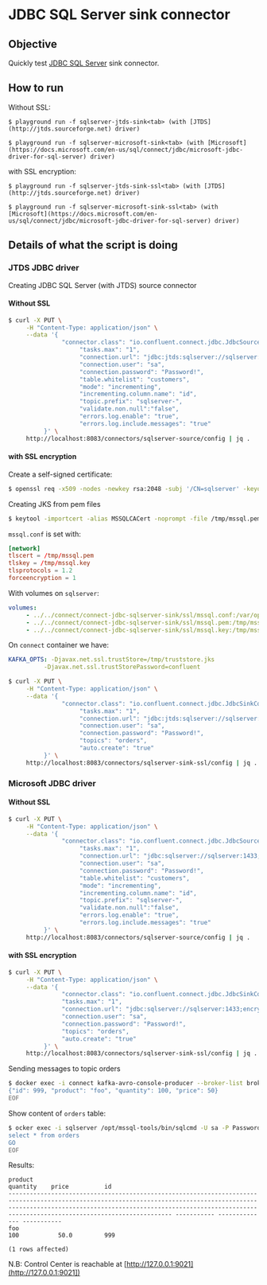 # JDBC SQL Server sink connector



## Objective

Quickly test [JDBC SQL Server](https://docs.confluent.io/current/connect/kafka-connect-jdbc/sink-connector/index.html#kconnect-long-jdbc-sink-connector) sink connector.




## How to run

Without SSL:

```
$ playground run -f sqlserver-jtds-sink<tab> (with [JTDS](http://jtds.sourceforge.net) driver)

$ playground run -f sqlserver-microsoft-sink<tab> (with [Microsoft](https://docs.microsoft.com/en-us/sql/connect/jdbc/microsoft-jdbc-driver-for-sql-server) driver)
```

with SSL encryption:

```
$ playground run -f sqlserver-jtds-sink-ssl<tab> (with [JTDS](http://jtds.sourceforge.net) driver)

$ playground run -f sqlserver-microsoft-sink-ssl<tab> (with [Microsoft](https://docs.microsoft.com/en-us/sql/connect/jdbc/microsoft-jdbc-driver-for-sql-server) driver)
```

## Details of what the script is doing

### JTDS JDBC driver

Creating JDBC SQL Server (with JTDS) source connector

#### Without SSL

```bash
$ curl -X PUT \
     -H "Content-Type: application/json" \
     --data '{
               "connector.class": "io.confluent.connect.jdbc.JdbcSourceConnector",
                    "tasks.max": "1",
                    "connection.url": "jdbc:jtds:sqlserver://sqlserver:1433/testDB",
                    "connection.user": "sa",
                    "connection.password": "Password!",
                    "table.whitelist": "customers",
                    "mode": "incrementing",
                    "incrementing.column.name": "id",
                    "topic.prefix": "sqlserver-",
                    "validate.non.null":"false",
                    "errors.log.enable": "true",
                    "errors.log.include.messages": "true"
          }' \
     http://localhost:8083/connectors/sqlserver-source/config | jq .
```

#### with SSL encryption

Create a self-signed certificate:

```bash
$ openssl req -x509 -nodes -newkey rsa:2048 -subj '/CN=sqlserver' -keyout /tmp/mssql.key -out /tmp/mssql.pem -days 365
```

Creating JKS from pem files

```bash
$ keytool -importcert -alias MSSQLCACert -noprompt -file /tmp/mssql.pem -keystore /tmp/truststore.jks -storepass confluent
```

`mssql.conf` is set with:

```conf
[network]
tlscert = /tmp/mssql.pem
tlskey = /tmp/mssql.key
tlsprotocols = 1.2
forceencryption = 1
```

With volumes on `sqlserver`:

```yml
volumes:
     - ../../connect/connect-jdbc-sqlserver-sink/ssl/mssql.conf:/var/opt/mssql/mssql.conf
     - ../../connect/connect-jdbc-sqlserver-sink/ssl/mssql.pem:/tmp/mssql.pem
     - ../../connect/connect-jdbc-sqlserver-sink/ssl/mssql.key:/tmp/mssql.key
```

On `connect` container we have:

```yml
KAFKA_OPTS: -Djavax.net.ssl.trustStore=/tmp/truststore.jks
          -Djavax.net.ssl.trustStorePassword=confluent
```

```bash
$ curl -X PUT \
     -H "Content-Type: application/json" \
     --data '{
               "connector.class": "io.confluent.connect.jdbc.JdbcSinkConnector",
                    "tasks.max": "1",
                    "connection.url": "jdbc:jtds:sqlserver://sqlserver:1433;ssl=require",
                    "connection.user": "sa",
                    "connection.password": "Password!",
                    "topics": "orders",
                    "auto.create": "true"
          }' \
     http://localhost:8083/connectors/sqlserver-sink-ssl/config | jq .
```

### Microsoft JDBC driver

#### Without SSL

```bash
$ curl -X PUT \
     -H "Content-Type: application/json" \
     --data '{
               "connector.class": "io.confluent.connect.jdbc.JdbcSourceConnector",
                    "tasks.max": "1",
                    "connection.url": "jdbc:sqlserver://sqlserver:1433;databaseName=testDB;encrypt=false",
                    "connection.user": "sa",
                    "connection.password": "Password!",
                    "table.whitelist": "customers",
                    "mode": "incrementing",
                    "incrementing.column.name": "id",
                    "topic.prefix": "sqlserver-",
                    "validate.non.null":"false",
                    "errors.log.enable": "true",
                    "errors.log.include.messages": "true"
          }' \
     http://localhost:8083/connectors/sqlserver-source/config | jq .

```

#### with SSL encryption

```bash
$ curl -X PUT \
     -H "Content-Type: application/json" \
     --data '{
               "connector.class": "io.confluent.connect.jdbc.JdbcSinkConnector",
               "tasks.max": "1",
               "connection.url": "jdbc:sqlserver://sqlserver:1433;encrypt=true;trustServerCertificate=false;trustStore=/tmp/truststore.jks;trustStorePassword=confluent;",
               "connection.user": "sa",
               "connection.password": "Password!",
               "topics": "orders",
               "auto.create": "true"
          }' \
     http://localhost:8083/connectors/sqlserver-sink-ssl/config | jq .
```

Sending messages to topic orders

```bash
$ docker exec -i connect kafka-avro-console-producer --broker-list broker:9092 --property schema.registry.url=http://schema-registry:8081 --topic orders --property value.schema='{"type":"record","name":"myrecord","fields":[{"name":"id","type":"int"},{"name":"product", "type": "string"}, {"name":"quantity", "type": "int"}, {"name":"price","type": "float"}]}' << EOF
{"id": 999, "product": "foo", "quantity": 100, "price": 50}
EOF
```

Show content of `orders` table:

```bash
$ ocker exec -i sqlserver /opt/mssql-tools/bin/sqlcmd -U sa -P Password! << EOF
select * from orders
GO
EOF
```


Results:

```
product                                                                                                                                                                                                                                                          quantity    price          id
---------------------------------------------------------------------------------------------------------------------------------------------------------------------------------------------------------------------------------------------------------------- ----------- -------------- -----------
foo                                                                                                                                                                                                                                                                      100           50.0         999

(1 rows affected)
```


N.B: Control Center is reachable at [http://127.0.0.1:9021](http://127.0.0.1:9021])
